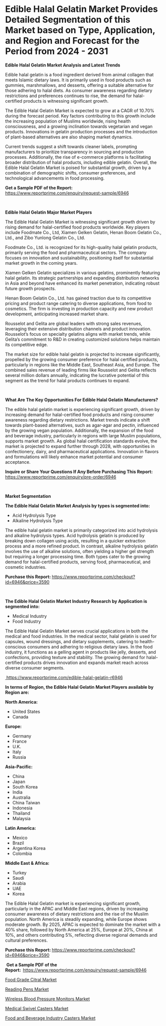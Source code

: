 <p><h1>Edible Halal Gelatin Market Provides Detailed Segmentation of this Market based on Type, Application, and Region and Forecast for the Period from 2024 - 2031</h1></p><p><strong>Edible Halal Gelatin Market Analysis and Latest Trends</strong></p>
<p><p>Edible halal gelatin is a food ingredient derived from animal collagen that meets Islamic dietary laws. It is primarily used in food products such as gummies, marshmallows, and desserts, offering a suitable alternative for those adhering to halal diets. As consumer awareness regarding dietary restrictions and preferences continues to rise, the demand for halal-certified products is witnessing significant growth.</p><p>The Edible Halal Gelatin Market is expected to grow at a CAGR of 10.70% during the forecast period. Key factors contributing to this growth include the increasing population of Muslims worldwide, rising health consciousness, and a growing inclination towards vegetarian and vegan products. Innovations in gelatin production processes and the introduction of plant-based alternatives are also shaping market dynamics.</p><p>Current trends suggest a shift towards cleaner labels, prompting manufacturers to prioritize transparency in sourcing and production processes. Additionally, the rise of e-commerce platforms is facilitating broader distribution of halal products, including edible gelatin. Overall, the Edible Halal Gelatin Market is poised for substantial growth, driven by a combination of demographic shifts, consumer preferences, and technological advancements in food processing.</p></p>
<p><strong>Get a Sample PDF of the Report:&nbsp;</strong> <a href="https://www.reportprime.com/enquiry/request-sample/6946">https://www.reportprime.com/enquiry/request-sample/6946</a></p>
<p>&nbsp;</p>
<p><strong>Edible Halal Gelatin Major Market Players</strong></p>
<p><p>The Edible Halal Gelatin Market is witnessing significant growth driven by rising demand for halal-certified food products worldwide. Key players include Foodmate Co., Ltd, Xiamen Gelken Gelatin, Henan Boom Gelatin Co., Ltd., and Zibo Yunlong Gelatin Co., Ltd.</p><p>Foodmate Co., Ltd. is recognized for its high-quality halal gelatin products, primarily serving the food and pharmaceutical sectors. The company focuses on innovation and sustainability, positioning itself for substantial market growth in the coming years.</p><p>Xiamen Gelken Gelatin specializes in various gelatins, prominently featuring halal gelatin. Its strategic partnerships and expanding distribution networks in Asia and beyond have enhanced its market penetration, indicating robust future growth prospects.</p><p>Henan Boom Gelatin Co., Ltd. has gained traction due to its competitive pricing and product range catering to diverse applications, from food to cosmetics. The firm is investing in production capacity and new product development, anticipating increased market share.</p><p>Rousselot and Gelita are global leaders with strong sales revenues, leveraging their extensive distribution channels and product innovation. Rousselot’s focus on specialty gelatins aligns with market trends, while Gelita’s commitment to R&D in creating customized solutions helps maintain its competitive edge.</p><p>The market size for edible halal gelatin is projected to increase significantly, propelled by the growing consumer preference for halal certified products, particularly in regions like the Middle East, Southeast Asia, and Europe. The combined sales revenue of leading firms like Rousselot and Gelita reflects several million dollars annually, indicating the lucrative potential of this segment as the trend for halal products continues to expand.</p></p>
<p>&nbsp;</p>
<p><strong>What Are The Key Opportunities For Edible Halal Gelatin Manufacturers?</strong></p>
<p><p>The edible halal gelatin market is experiencing significant growth, driven by increasing demand for halal-certified food products and rising consumer awareness regarding dietary restrictions. Market trends indicate a shift towards plant-based alternatives, such as agar-agar and pectin, influenced by the growing vegan population. Additionally, the expansion of the food and beverage industry, particularly in regions with large Muslim populations, supports market growth. As global halal certification standards evolve, the market is projected to expand further through 2028, with opportunities in confectionery, dairy, and pharmaceutical applications. Innovation in flavors and formulations will likely enhance market potential and consumer acceptance.</p></p>
<p><strong>Inquire or Share Your Questions If Any Before Purchasing This Report:</strong> <a href="https://www.reportprime.com/enquiry/pre-order/6946">https://www.reportprime.com/enquiry/pre-order/6946</a></p>
<p>&nbsp;</p>
<p><strong>Market Segmentation</strong></p>
<p><strong>The Edible Halal Gelatin Market Analysis by types is segmented into:</strong></p>
<p><ul><li>Acid Hydrolysis Type</li><li>Alkaline Hydrolysis Type</li></ul></p>
<p><p>The edible halal gelatin market is primarily categorized into acid hydrolysis and alkaline hydrolysis types. Acid hydrolysis gelatin is produced by breaking down collagen using acids, resulting in a quicker extraction process and a more refined product. In contrast, alkaline hydrolysis gelatin involves the use of alkaline solutions, often yielding a higher gel strength but requiring a longer processing time. Both types cater to the growing demand for halal-certified products, serving food, pharmaceutical, and cosmetic industries.</p></p>
<p><strong>Purchase this Report:&nbsp;</strong><a href="https://www.reportprime.com/checkout?id=6946&price=3590">https://www.reportprime.com/checkout?id=6946&price=3590</a></p>
<p>&nbsp;</p>
<p><strong>The Edible Halal Gelatin Market Industry Research by Application is segmented into:</strong></p>
<p><ul><li>Medical Industry</li><li>Food Industry</li></ul></p>
<p><p>The Edible Halal Gelatin Market serves crucial applications in both the medical and food industries. In the medical sector, halal gelatin is used for capsules, wound dressings, and dietary supplements, catering to health-conscious consumers and adhering to religious dietary laws. In the food industry, it functions as a gelling agent in products like jelly, desserts, and confections, providing texture and stability. The growing demand for halal-certified products drives innovation and expands market reach across diverse consumer segments.</p></p>
<p><a href="https://www.reportprime.com/edible-halal-gelatin-r6946">&nbsp;https://www.reportprime.com/edible-halal-gelatin-r6946</a></p>
<p><strong>In terms of Region, the Edible Halal Gelatin Market Players available by Region are:</strong></p>
<p>
    <p> <strong> North America: </strong>
        <ul>
            <li>United States</li>
            <li>Canada</li>
        </ul>
        </p> 
    <p> <strong> Europe: </strong>
        <ul>
            <li>Germany</li>
            <li>France</li>
            <li>U.K.</li>
            <li>Italy</li>
            <li>Russia</li>
        </ul>
        </p> 
    <p> <strong> Asia-Pacific: </strong>
        <ul>
            <li>China</li>
            <li>Japan</li>
            <li>South Korea</li>
            <li>India</li>
            <li>Australia</li>
            <li>China Taiwan</li>
            <li>Indonesia</li>
            <li>Thailand</li>
            <li>Malaysia</li>
        </ul>
        </p> 
    <p> <strong> Latin America: </strong>
        <ul>
            <li>Mexico</li>
            <li>Brazil</li>
            <li>Argentina Korea</li>
            <li>Colombia</li>
        </ul>
        </p> 
    <p> <strong> Middle East & Africa: </strong>
        <ul>
            <li>Turkey</li>
            <li>Saudi</li>
            <li>Arabia</li>
            <li>UAE</li>
            <li>Korea</li>
        </ul>
    </p>
    </p>
<p><p>The Edible Halal Gelatin market is experiencing significant growth, particularly in the APAC and Middle East regions, driven by increasing consumer awareness of dietary restrictions and the rise of the Muslim population. North America is steadily expanding, while Europe shows moderate growth. By 2025, APAC is expected to dominate the market with a 40% share, followed by North America at 25%, Europe at 20%, China at 10%, and others contributing 5%, reflecting diverse regional demands and cultural preferences.</p></p>
<p><strong>Purchase this Report: </strong><a href="https://www.reportprime.com/checkout?id=6946&price=3590">https://www.reportprime.com/checkout?id=6946&price=3590</a></p>
<p>&nbsp;<strong>Get a Sample PDF of the Report:&nbsp;&nbsp;</strong><a href="https://www.reportprime.com/enquiry/request-sample/6946">https://www.reportprime.com/enquiry/request-sample/6946</a></p>
<p><strong></strong></p>
<p><p><a href="https://github.com/gdfhhhj/Market-Research-Report-List-6/blob/main/food-grade-citral-market.md">Food Grade Citral Market</a></p><p><a href="https://www.linkedin.com/pulse/how-regions-adapting-reading-pens-market-global-trends-overview-hzl5f?trackingId=UfBMjulxT8Ggumbg4LXflg%3D%3D">Reading Pens Market</a></p><p><a href="https://www.linkedin.com/pulse/wireless-blood-pressure-monitors-market-industry-trends-forecast-uygnf?trackingId=sKP0fnskRBWe7hJCqEFL6A%3D%3D">Wireless Blood Pressure Monitors Market</a></p><p><a href="https://issuu.com/reportprime-2/docs/medical-swivel-casters-market-size-_5b4fb71fd6a421">Medical Swivel Casters Market</a></p><p><a href="https://issuu.com/reportprime-2/docs/food-and-beverage-industry-casters-_20af2d442cebf0">Food and Beverage Industry Casters Market</a></p></p>